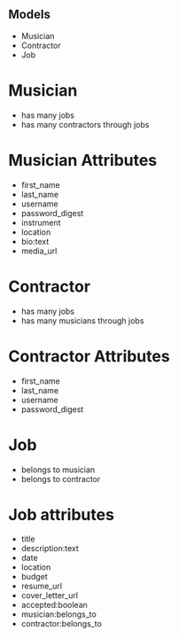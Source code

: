 ## Models
- Musician
- Contractor
- Job

# Musician
- has many jobs
- has many contractors through jobs

# Musician Attributes
- first_name
- last_name
- username
- password_digest
- instrument
- location
- bio:text
- media_url

# Contractor
- has many jobs
- has many musicians through jobs

# Contractor Attributes
- first_name
- last_name
- username
- password_digest

# Job
- belongs to musician
- belongs to contractor

# Job attributes
- title
- description:text
- date
- location
- budget
- resume_url
- cover_letter_url
- accepted:boolean
- musician:belongs_to
- contractor:belongs_to